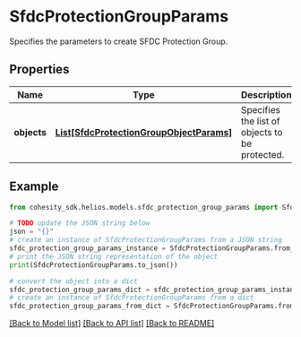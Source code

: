 # SfdcProtectionGroupParams

Specifies the parameters to create SFDC Protection Group.

## Properties

Name | Type | Description | Notes
------------ | ------------- | ------------- | -------------
**objects** | [**List[SfdcProtectionGroupObjectParams]**](SfdcProtectionGroupObjectParams.md) | Specifies the list of objects to be protected. | 

## Example

```python
from cohesity_sdk.helios.models.sfdc_protection_group_params import SfdcProtectionGroupParams

# TODO update the JSON string below
json = "{}"
# create an instance of SfdcProtectionGroupParams from a JSON string
sfdc_protection_group_params_instance = SfdcProtectionGroupParams.from_json(json)
# print the JSON string representation of the object
print(SfdcProtectionGroupParams.to_json())

# convert the object into a dict
sfdc_protection_group_params_dict = sfdc_protection_group_params_instance.to_dict()
# create an instance of SfdcProtectionGroupParams from a dict
sfdc_protection_group_params_from_dict = SfdcProtectionGroupParams.from_dict(sfdc_protection_group_params_dict)
```
[[Back to Model list]](../README.md#documentation-for-models) [[Back to API list]](../README.md#documentation-for-api-endpoints) [[Back to README]](../README.md)



